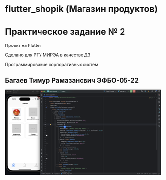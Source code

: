 # flutter_shopik (Магазин продуктов)

# Практическое задание № 2

Проект на Flutter

Сделано для РТУ МИРЭА в качестве ДЗ

Программирование корпоративных систем

## Багаев Тимур Рамазанович ЭФБО-05-22

![alt text](<Снимок экрана 2024-09-23 в 19.10.06.png>)
